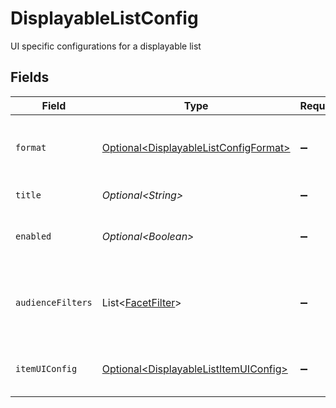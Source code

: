 # DisplayableListConfig

UI specific configurations for a displayable list


## Fields

| Field                                                                                            | Type                                                                                             | Required                                                                                         | Description                                                                                      |
| ------------------------------------------------------------------------------------------------ | ------------------------------------------------------------------------------------------------ | ------------------------------------------------------------------------------------------------ | ------------------------------------------------------------------------------------------------ |
| `format`                                                                                         | [Optional\<DisplayableListConfigFormat>](../../models/components/DisplayableListConfigFormat.md) | :heavy_minus_sign:                                                                               | defines how to render this particular displayable list card                                      |
| `title`                                                                                          | *Optional\<String>*                                                                              | :heavy_minus_sign:                                                                               | Primary title for the list.                                                                      |
| `enabled`                                                                                        | *Optional\<Boolean>*                                                                             | :heavy_minus_sign:                                                                               | Whether the list should be shown to the user                                                     |
| `audienceFilters`                                                                                | List\<[FacetFilter](../../models/components/FacetFilter.md)>                                     | :heavy_minus_sign:                                                                               | Filters which restrict who should should see displayable list                                    |
| `itemUIConfig`                                                                                   | [Optional\<DisplayableListItemUIConfig>](../../models/components/DisplayableListItemUIConfig.md) | :heavy_minus_sign:                                                                               | UI configurations for each item of the list                                                      |